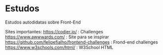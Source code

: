 # Estudos
Estudos autodidatas sobre Front-End 

Sites importantes: 
https://codier.io/ : Challenges 
https://www.awwwards.com/ : Site para se inspirar 
https://github.com/felipefialho/frontend-challenges : Frond-end challenges 
https://www.w3schools.com/html/ : W3School HTML 
